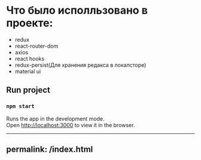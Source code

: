# Что было исполльзовано в проекте:

- redux
- react-router-dom
- axios
- react hooks
- redux-persist(Для хранения редакса в локалсторе)
- material ui
## Run project

### `npm start`

Runs the app in the development mode.\
Open [http://localhost:3000](http://localhost:3000) to view it in the browser.

---
permalink: /index.html
---
